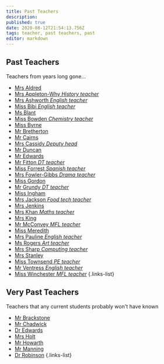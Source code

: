 ```yaml
---
title: Past Teachers
description: 
published: true
date: 2020-08-12T21:54:13.756Z
tags: teacher, past teachers, past
editor: markdown
---
```


## Past Teachers
Teachers from years long gone...
- [Mrs Aldred](/teachers/past/mrs-aldred)
- [Mrs Appleton-Why *History teacher*](/teachers/past/mrs-appleton-why)
- [Mrs Ashworth *English teacher*](/teachers/past/mrs-ashworth)
- [Miss Bibi *English teacher*](/teachers/past/miss-bibi)
- [Ms Blant](/teachers/past/ms-blant)
- [Miss Bowden *Chemistry teacher*](/teachers/past/miss-bowden)
- [Miss Byrne](/teachers/past/miss-byrne)
- [Mr Bretherton](/teachers/past/mr-bretherton)
- [Mr Cairns](/teachers/past/mr-cairns)
- [Mrs Cassidy *Deputy head*](/teachers/past/mrs-cassidy)
- [Mr Duncan](/teachers/past/mr-duncan)
- [Mr Edwards](/teachers/past/mr-edwards)
- [Mr Fitton *DT teacher*](/teachers/past/mr-fitton)
- [Miss Forrest *Spanish teacher*](/teachers/past/miss-forrest)
- [Mrs Fowler-Gibbs *Drama teacher*](/teachers/past/mrs-fowler-gibbs)
- [Miss Gordon](/teachers/past/miss-gordon)
- [Mr Grundy *DT teacher*](/teachers/past/mr-grundy)
- [Miss Ingham](/teachers/past/miss-ingham)
- [Mrs Jackson *Food tech teacher*](/teachers/past/mrs-jackson)
- [Mrs Jenkins](/teachers/past/mrs-jenkins)
- [Mrs Khan *Maths teacher*](/teachers/past/mrs-khan)
- [Mrs King](/teachers/past/mrs-king)
- [Mr McConvey *MFL teacher*](/teachers/past/mr-mcconvey)
- [Miss Meredith](/teachers/past/miss-meredith)
- [Mrs Pauline *English teacher*](/teachers/past/mrs-pauline)
- [Ms Rogers *Art teacher*](/teachers/past/ms-rogers)
- [Mrs Sharp *Computing teacher*](/teachers/past/mrs-sharp)
- [Mrs Stanley](/teachers/past/mrs-stanley)
- [Miss Townsend *PE teacher*](/teachers/past/miss-townsend)
- [Mr Ventress *English teacher*](/teachers/past/mr-ventress)
- [Miss Winchester *MFL teacher*](/teachers/past/miss-winchester)
{.links-list}

## Very Past Teachers
Teachers that any current students probably won't have known
- [Mr Brackstone](/teachers/past/mr-brackstone)
- [Mr Chadwick](/teachers/past/mr-chadwick)
- [Dr Edwards](/teachers/past/dr-edwards)
- [Mrs Holt](/teachers/past/mrs-holt)
- [Mr Howarth](/teachers/past/mr-howarth)
- [Mr Manning](/teachers/past/mr-manning)
- [Dr Robinson](/teachers/past/dr-robinson)
{.links-list}

